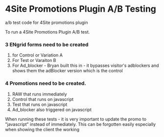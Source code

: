 # 4Site Promotions Plugin A/B Testing 
a/b test code for 4Site promotions plugin

To run a 4Site Promotions Plugin A/B test. 

### 3 ENgrid forms need to be created 
1. for Control or Variation A
2. For Test or Varaiton B
3. For Ad_blocker - Bryan built this in - it bypasses visitor's adblockers and shows them the adBlocker version which is the control

### 4 Promotions need to be created. 
1. RAW that runs immediately
2. Control that runs on javascript
3. Test that runs on javascript
4. Ad_blocker also triggered on javascript

When running these tests - it is very important to update the promo to "javascript" instead of immediately. This can be forgotten easily especially when showing the client the working 

